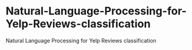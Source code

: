 # Natural-Language-Processing-for-Yelp-Reviews-classification
Natural Language Processing for Yelp Reviews classification
